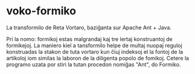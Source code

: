 # voko-formiko
La transformilo de Reta Vortaro, baziĝanta sur Apache Ant + Java.

Pri la nomo: formikoj estas malgrandaj kaj
tre lertaj konstruantoj de formikejoj. La 
maniero kiel a tansformilo helpe de multaj 
nuopaj reguloj konstruadas la
stakon de tuta vortaro kun ĉiuj indeksoj
el la fontoj de la artikoloj iom similas
la laboron de la diligenta popolo de fomikoj. 
Cetere la programo uzata por stiri la
tutan procedon nomiĝas "Ant", do Formiko.
